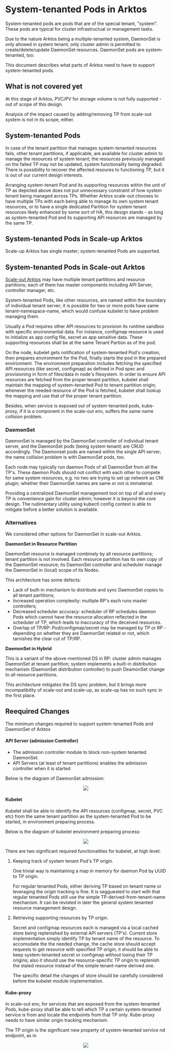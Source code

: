 # System-tenanted Pods in Arktos

System-tenanted pods are pods that are of the special tenant, "system". These pods are typical for cluster infrastructual or management tasks.

Due to the nature Arktos being a multiple-tenanted system, DaemonSet is only allowed in system tenant; only cluster admin is permitted to create/delete/update DaemonSet resources. DaemonSet pods are system-tenanted, too.

This document describes what parts of Arktos need to have to support system-tenanted pods. 

## What is not covered yet
At this stage of Arktos, PVC/PV for storage volume is not fully supported - out of scope of this design.

Analysis of the impact caused by adding/removing TP from scale-out system is not in its scope, either.

## System-tenanted Pods
In case of the tenant partition that manages system-tenanted resources fails, other tenant partitions, if applicable, are available for cluster admin to manage the resources of system tenant; the resources previously managed on the failed TP may not be updated, system functionality being degraded. There is possibility to recover the affected resoures to functioning TP, but it is out of our current design interests.

Arranging system-tenant Pod and its supporting resources within the unit of TP as depicted above does not put unnecessary constraint of how system tenant being managed across TPs. Whether Arktos scale-out chooses to have multiple TPs with each being able to manage its own system tenant resources, or to have a single dedicated Partition for system tenant resources likely enhanced by some sort of HA, this design stands - as long as system-tenanted Pod and its supporting API resources are managed by the same TP.


## System-tenanted Pods in Scale-up Arktos
Scale-up Arktos has single master; system-tenanted Pods are supported.

## System-tenanted Pods in Scale-out Arktos
[Scale-out Arktos](arktos_scale_out.md) may have multiple tenant partitions and resource partitions; each of them has master components including API Server, controller manager, etc.

System-tenanted Pods, like other resources, are named within the boundary of individual tenant server; it is possible for two or more pods have same tenant-namespace-name, which would confuse kubelet to have problem managing them.

Usually a Pod requires other API resources to provision its runtime sandbox with specific environmental data. For instance, configmap resource is used to initialize as app config file, secret as app sensitive data. These supporting resources shall be at the same Tenant Partion as of the pod.

On the node, kubelet gets notification of system-tenanted Pod's creation, then prepares environment for the Pod, finally starts the pod in the prepared environment. The environment preparation includes fetching the specified API resources (like secret, configmap) as defined in Pod spec and provisioning in form of files/data in node's filesystem. In order to ensure API resources are fetched from the proper tenant partition, kubelet shall maintain the mapping of system-tenanted Pod to tenant partition origin; whenever the needed resource of the Pod is fetched, kubelet shall lookup the mapping and use that of the proper tenant partition.

Besides, when service is exposed out of system-tenanted pods, kube-proxy, if it is a component in the scale-out env, suffers the same name collision problem.

### DaemonSet
DaemonSet is managed by the DaemonSet controller of individual tenant server, and the DaemonSet pods (being system tenant) are CRUD accordingly. The Daemonset pods are named within the single API server; the name collision problem is with DaemonSet pods, too.

Each node may typically run daemon Pods of all DaemonSet from all the TP's. These daemon Pods should not conflict with each other to compete for same system resources, e.g. no two are trying to set up network as CNI plugin; whether their DaemonSet names are same or not is immaterial.

Providing a centralized DaemonSet management tool on top of all and every TP is convenience gain for cluster admin; however it is beyond the core design. The rudimentary utility using kubectl config context is able to mitigate before a better solution is available.

### Alternatives
We considered other options for DaemonSet in scale-out Arktos.

**DaemonSet in Resource Partition**

DaemonSet resource is managed combinely by all resource partitions; tenant partition is not involved. Each resource partition has its own copy of the DaemonSet resource; its DaemonSet controller and scheduler manage the DaemonSet in (local) scope of its Nodes.

This architecture has some defects:
* Lack of built-in mechanism to distribute and sync DaemonSet copies to all tenant partitions;
* Increased operation complexity: multiple RP's each runs master controllers;
* Decreased scheduler accuracy: scheduler of RP schedules daemon Pods which cannot have the resource allocation reflected in the scheduler of TP, which leads to inaccuracy of the deceived resources.
* Overlap of TP/RP: Pod/configmap/secret may be managed by TP or RP - depending on whether they are DaemonSet related or not, which tarnishes the clear cut of TP/RP.

**DaemonSet in Hybrid**

This is a variant of the above-mentioned DS in RP: cluster admin manages DaemonSet at tenant partition; system implements a built-in distribution mechanism (DaemonSet distribution controller) to push DeamonSet change to all resource partitions.

This architecture mitigates the DS sync problem, but it brings more incompatibility of scale-out and scale-up, as scale-up has no such sync in the first place.

## Reequired Changes
The minimum changes required to support system-tenanted Pods and DaemonSet of Arktos

#### API Server (admission Controller)
* The admission controller module to block non-system tenanted DaemonSet.
* API Servers (at least of tenant partitions) enables the admission controller when it is started

Below is the diagram of DaemonSet admission:
<p align="center"> <img src="images/daemonset_OPD/daemonset-support-DS-creating-DSadding.jpg"> </p>


#### Kubelet
Kubelet shall be able to identify the API resources (configmap, secret, PVC etc) from the same tenant partition as the system-tenanted Pod to be started, in environment preparing process.

Below is the diagram of kubelet environment preparing process:
<p align="center"> <img src="images/daemonset_OPD/daemonset-support-DS-creating-podStarting-envPreparing.jpg"> </p>

There are two significant required functionalities for kubelet, at high level:
1. Keeping track of system tenant Pod's TP origin.
   <p/>One trivial way is maintaining a map in memory for daemon Pod by UUID to TP origin.
   <p/>For regular tenanted Pods, either deriving TP based on tenant name or leveraging the origin tracking is fine. It is segguested to start with that regular tenanted Pods still use the simple TP-derived-from-tenant-name mechanism. It can be revisted in later the general system tenanted resource management design.
2. Retrieving supporting resources by TP origin.
   <p/>Secret and configmap resources each is managed via a local cached store being replenished by external API servers (TP's). Current store implementation simply identify TP by tenant name of the resource. To accomodate the the needed change, the cache store should accept requests to get resource with specified TP origin; it should be able to keep system-tenanted secret or configmap without losing their TP origins; also it should use the resource-specific TP origin to replenish the staled resource instead of the simple tenant-name derived one.
   <p/>The specific detail the changes of store should be carefully considered before the kubelet module implementation.

#### Kube-proxy
In scale-out env, for services that are exposed from the system-tenanted Pods, kube-proxy shall be able to tell which TP a certain system-tenanted service is from and locate the endpoints from that TP only. Kube-proxy needs to have similar origin tracking mechanism.

The TP origin is the significant new property of system-tenanted service nd endpoint, as in 
<p align="center"> <img src="images/daemonset_OPD/kube-proxy-svc-ep-manage.jpg"> </p>